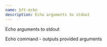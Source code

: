 ```yaml
---
name: bft-echo
description: Echo arguments to stdout
---
```


Echo arguments to stdout

Echo command - outputs provided arguments
